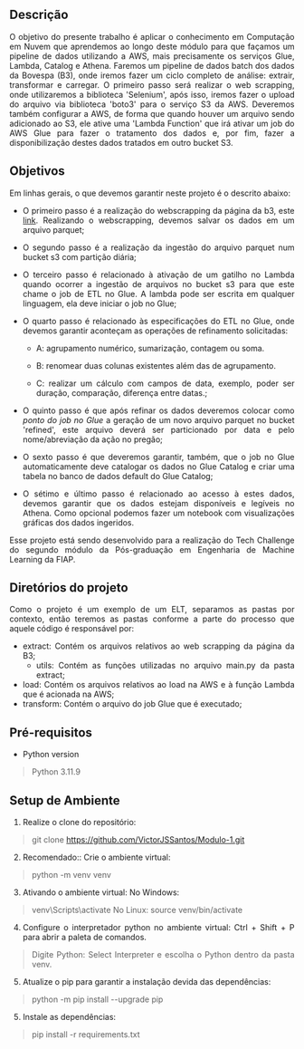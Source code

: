 <div align="justify">

## Descrição

O objetivo do presente trabalho é aplicar o conhecimento em Computação em Nuvem que aprendemos ao longo deste módulo para que façamos um pipeline de dados utilizando a AWS, mais precisamente os serviços Glue, Lambda, Catalog e Athena. Faremos um pipeline de dados batch dos dados da Bovespa (B3), onde iremos fazer um ciclo completo de análise: extrair, transformar e carregar.
O primeiro passo será realizar o web scrapping, onde utilizaremos a biblioteca 'Selenium', após isso, iremos fazer o upload do arquivo via biblioteca 'boto3' para o serviço S3 da AWS. Deveremos também configurar a AWS, de forma que quando houver um arquivo sendo adicionado ao S3, ele ative uma 'Lambda Function' que irá ativar um job do AWS Glue para fazer o tratamento dos dados e, por fim, fazer a disponibilização destes dados tratados em outro bucket S3.

## Objetivos

Em linhas gerais, o que devemos garantir neste projeto é o descrito abaixo:
  - O primeiro passo é a realização do webscrapping da página da b3, este [link](https://sistemaswebb3-listados.b3.com.br/indexPage/day/IBOV?language=pt-br). Realizando o webscrapping, devemos salvar os dados em um arquivo parquet; 
  - O segundo passo é a realização da ingestão do arquivo parquet num bucket s3 com partição diária;
  - O terceiro passo é relacionado à ativação de um gatilho no Lambda quando ocorrer a ingestão de arquivos no bucket s3 para que este chame o job de ETL no Glue. A lambda pode ser escrita em qualquer linguagem, ela deve iniciar o job no Glue;
  - O quarto passo é relacionado às especificações do ETL no Glue, onde devemos garantir aconteçam as operações de refinamento solicitadas:

    - A: agrupamento numérico, sumarização, contagem ou soma.

    - B: renomear duas colunas existentes além das de agrupamento.

    - C: realizar um cálculo com campos de data, exemplo, poder ser duração, comparação, diferença entre datas.;
    
  - O quinto passo é que após refinar os dados deveremos colocar como *ponto do job no Glue* a geração de um novo arquivo parquet no bucket 'refined', este arquivo deverá ser particionado por data e pelo nome/abreviação da ação no pregão;
  - O sexto passo é que deveremos garantir, também, que o job no Glue automaticamente deve catalogar os dados no Glue Catalog e criar uma tabela no banco de dados default do Glue Catalog;
  - O sétimo e último passo é relacionado ao acesso à estes dados, devemos garantir que os dados estejam disponíveis e legíveis no Athena. Como opcional podemos fazer um notebook com visualizações gráficas dos dados ingeridos.

Esse projeto está sendo desenvolvido para a realização do Tech Challenge do segundo módulo da Pós-graduação em Engenharia de Machine Learning da FIAP.
  
## Diretórios do projeto

Como o projeto é um exemplo de um ELT, separamos as pastas por contexto, então teremos as pastas conforme a parte do processo que aquele código é responsável por:
  - extract: Contém os arquivos relativos ao web scrapping da página da B3;
    - utils: Contém as funções utilizadas no arquivo main.py da pasta extract;
  - load: Contém os arquivos relativos ao load na AWS e à função Lambda que é acionada na AWS;
  - transform: Contém o arquivo do job Glue que é executado;

## Pré-requisitos

- Python version
> Python 3.11.9

## Setup de Ambiente

1. Realize o clone do repositório:
  > git clone https://github.com/VictorJSSantos/Modulo-1.git

2. Recomendado:: Crie o ambiente virtual: 
  > python -m venv venv

3. Ativando o ambiente virtual: 
No Windows:
  > venv\Scripts\activate
No Linux:
  > source venv/bin/activate

4. Configure o interpretador python no ambiente virtual:
Ctrl + Shift + P para abrir a paleta de comandos.
  > Digite Python: Select Interpreter e escolha o Python dentro da pasta venv.

5. Atualize o pip para garantir a instalação devida das dependências:
  > python -m pip install --upgrade pip

5. Instale as dependências:
  > pip install -r requirements.txt

</div>
